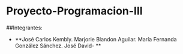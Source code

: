 # Proyecto-Programacion-III
##Integrantes:
- **José Carlos
Kembly.
Marjorie Blandon Aguilar.
María Fernanda González Sánchez.
José David- **
